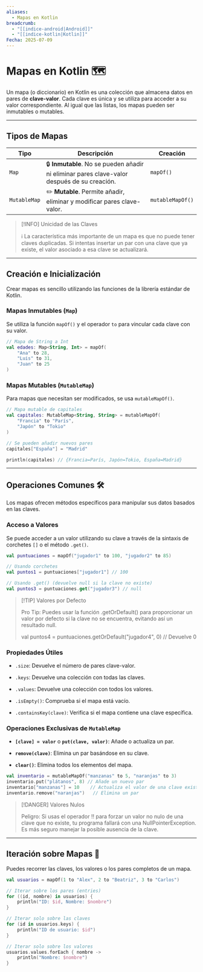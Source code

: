 ```yaml
---
aliases:
  - Mapas en Kotlin
breadcrumb:
  - "[[indice-android|Android]]"
  - "[[indice-kotlin|Kotlin]]"
Fecha: 2025-07-09
---
```

# Mapas en Kotlin 🗺️

Un mapa (o diccionario) en Kotlin es una colección que almacena datos en pares de **clave-valor**. Cada clave es única y se utiliza para acceder a su valor correspondiente. Al igual que las listas, los mapas pueden ser inmutables o mutables.

---

## Tipos de Mapas

|Tipo|Descripción|Creación|
|---|---|---|
|`Map`|🔒 **Inmutable**. No se pueden añadir ni eliminar pares clave-valor después de su creación.|`mapOf()`|
|`MutableMap`|✏️ **Mutable**. Permite añadir, eliminar y modificar pares clave-valor.|`mutableMapOf()`|

> [!INFO] Unicidad de las Claves
> 
> ℹ️ La característica más importante de un mapa es que no puede tener claves duplicadas. Si intentas insertar un par con una clave que ya existe, el valor asociado a esa clave se actualizará.

---

## Creación e Inicialización

Crear mapas es sencillo utilizando las funciones de la librería estándar de Kotlin.

### Mapas Inmutables (`Map`)

Se utiliza la función `mapOf()` y el operador `to` para vincular cada clave con su valor.

```kotlin
// Mapa de String a Int
val edades: Map<String, Int> = mapOf(
    "Ana" to 28,
    "Luis" to 31,
    "Juan" to 25
)
```

### Mapas Mutables (`MutableMap`)

Para mapas que necesitan ser modificados, se usa `mutableMapOf()`.

```kotlin
// Mapa mutable de capitales
val capitales: MutableMap<String, String> = mutableMapOf(
    "Francia" to "París",
    "Japón" to "Tokio"
)

// Se pueden añadir nuevos pares
capitales["España"] = "Madrid" 

println(capitales) // {Francia=París, Japón=Tokio, España=Madrid}
```

---

## Operaciones Comunes 🛠️

Los mapas ofrecen métodos específicos para manipular sus datos basados en las claves.

### Acceso a Valores

Se puede acceder a un valor utilizando su clave a través de la sintaxis de corchetes `[]` o el método `.get()`.

```kotlin
val puntuaciones = mapOf("jugador1" to 100, "jugador2" to 85)

// Usando corchetes
val puntos1 = puntuaciones["jugador1"] // 100

// Usando .get() (devuelve null si la clave no existe)
val puntos3 = puntuaciones.get("jugador3") // null
```

> [!TIP] Valores por Defecto
> 
> Pro Tip: Puedes usar la función .getOrDefault() para proporcionar un valor por defecto si la clave no se encuentra, evitando así un resultado null.
> 
> val puntos4 = puntuaciones.getOrDefault("jugador4", 0) // Devuelve 0

### Propiedades Útiles

- `.size`: Devuelve el número de pares clave-valor.
    
- `.keys`: Devuelve una colección con todas las claves.
    
- `.values`: Devuelve una colección con todos los valores.
    
- `.isEmpty()`: Comprueba si el mapa está vacío.
    
- `.containsKey(clave)`: Verifica si el mapa contiene una clave específica.
    

### Operaciones Exclusivas de `MutableMap`

- **`[clave] = valor`** o **`put(clave, valor)`**: Añade o actualiza un par.
    
- **`remove(clave)`**: Elimina un par basándose en su clave.
    
- **`clear()`**: Elimina todos los elementos del mapa.
    
```kotlin
val inventario = mutableMapOf("manzanas" to 5, "naranjas" to 3)
inventario.put("plátanos", 8) // Añade un nuevo par
inventario["manzanas"] = 10    // Actualiza el valor de una clave existente
inventario.remove("naranjas")   // Elimina un par
```

> [!DANGER] Valores Nulos
> 
> Peligro: Si usas el operador !! para forzar un valor no nulo de una clave que no existe, tu programa fallará con una NullPointerException. Es más seguro manejar la posible ausencia de la clave.

---

## Iteración sobre Mapas 🔄

Puedes recorrer las claves, los valores o los pares completos de un mapa.
```kotlin
val usuarios = mapOf(1 to "Alex", 2 to "Beatriz", 3 to "Carlos")

// Iterar sobre los pares (entries)
for ((id, nombre) in usuarios) {
    println("ID: $id, Nombre: $nombre")
}

// Iterar solo sobre las claves
for (id in usuarios.keys) {
    println("ID de usuario: $id")
}

// Iterar solo sobre los valores
usuarios.values.forEach { nombre ->
    println("Nombre: $nombre")
}
```
